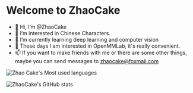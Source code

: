 # Welcome to ZhaoCake
- 👋 Hi, I’m @ZhaoCake
- 👀 I’m interested in Chinese Characters.
- 🌱 I’m currently learning deep learning and computer vision
- 💞️ These days I am interested in OpenMMLab, it's really convenient.
- 📫 If you want to make friends with me or there are some other things,
     maybe you can send messages to zhaocake@foxmail.com

![Zhao Cake's Most used languages](https://github-readme-stats.vercel.app/api/top-langs/?username=zhaocake&hide_border=true&langs_count=6&theme=gruvbox&hide=makefile,cmake,html)

![ZhaoCake's GitHub stats](https://github-readme-stats.vercel.app/api?username=zhaocake&show_icons=true&theme=gruvbox&count_private=true) 
<!---
ZhaoCake/ZhaoCake is a ✨ special ✨ repository because its `README.md` (this file) appears on your GitHub profile.
You can click the Preview link to take a look at your changes.
--->

